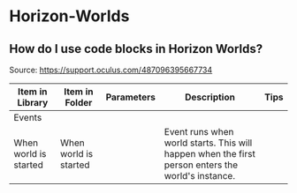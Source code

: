 # Horizon-Worlds
## How do I use code blocks in Horizon Worlds?
Source: https://support.oculus.com/487096395667734

| Item in Library | Item in Folder  | Parameters      | Description     | Tips            |
| --------------- | --------------- | --------------- | --------------- | --------------- |
| Events  |   |   |   |   |
| When world is started | When world is started | | Event runs when world starts. This will happen when the first person enters the world's instance. | |
